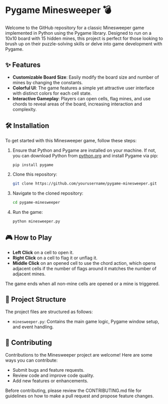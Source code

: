 # Pygame Minesweeper :bomb:

Welcome to the GitHub repository for a classic Minesweeper game implemented in Python using the Pygame library. Designed to run on a 10x10 board with 15 hidden mines, this project is perfect for those looking to brush up on their puzzle-solving skills or delve into game development with Pygame.

## :sparkles: Features

- **Customizable Board Size**: Easily modify the board size and number of mines by changing the constants.
- **Colorful UI**: The game features a simple yet attractive user interface with distinct colors for each cell state.
- **Interactive Gameplay**: Players can open cells, flag mines, and use chords to reveal areas of the board, increasing interaction and complexity.

## :hammer_and_wrench: Installation

To get started with this Minesweeper game, follow these steps:

1. Ensure that Python and Pygame are installed on your machine. If not, you can download Python from [python.org](https://www.python.org/) and install Pygame via pip:

   ```bash
   pip install pygame
   ```

2. Clone this repository:

   ```bash
   git clone https://github.com/yourusername/pygame-minesweeper.git
   ```

3. Navigate to the cloned repository:

   ```bash
   cd pygame-minesweeper
   ```

4. Run the game:

   ```bash
   python minesweeper.py
   ```

## :video_game: How to Play

- **Left Click** on a cell to open it.
- **Right Click** on a cell to flag it or unflag it.
- **Middle Click** on an opened cell to use the chord action, which opens adjacent cells if the number of flags around it matches the number of adjacent mines.

The game ends when all non-mine cells are opened or a mine is triggered.

## :open_file_folder: Project Structure

The project files are structured as follows:

- `minesweeper.py`: Contains the main game logic, Pygame window setup, and event handling.

## :handshake: Contributing

Contributions to the Minesweeper project are welcome! Here are some ways you can contribute:

- Submit bugs and feature requests.
- Review code and improve code quality.
- Add new features or enhancements.

Before contributing, please review the CONTRIBUTING.md file for guidelines on how to make a pull request and propose feature changes.

